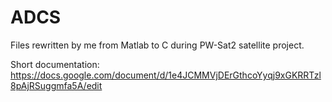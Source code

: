 # ADCS
Files rewritten by me from Matlab to C during PW-Sat2 satellite project.

Short documentation: https://docs.google.com/document/d/1e4JCMMVjDErGthcoYyqj9xGKRRTzl8pAjRSuggmfa5A/edit
